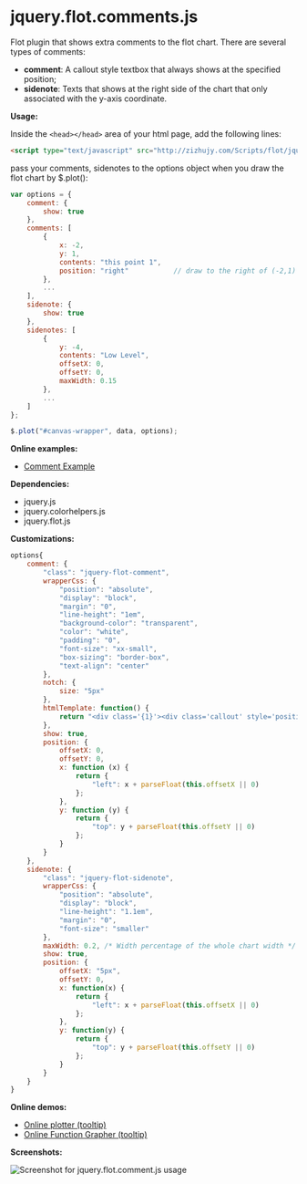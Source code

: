 jquery.flot.comments.js
=======================

Flot plugin that shows extra comments to the flot chart. There are several types of comments:
 - **comment**: A callout style textbox that always shows at the specified position;
 - **sidenote**: Texts that shows at the right side of the chart that only associated with the
 y-axis coordinate.

**Usage:**

Inside the `<head></head>` area of your html page, add the following lines:

```html
<script type="text/javascript" src="http://zizhujy.com/Scripts/flot/jquery.flot.comment.js"></script>
```

pass your comments, sidenotes to the options object when you draw the flot chart by $.plot():

```javascript
var options = {
	comment: {
		show: true
	},
	comments: [
		{
			x: -2,
			y: 1,
			contents: "this point 1",
            position: "right"           // draw to the right of (-2,1)
		},
		...
	],
	sidenote: {
		show: true
	},
	sidenotes: [
		{
			y: -4,
			contents: "Low Level",
			offsetX: 0,
			offsetY: 0,
			maxWidth: 0.15
		},
		...
	]
};

$.plot("#canvas-wrapper", data, options);
```

**Online examples:**

- [Comment Example](examples/CommentExample.html "Comment Example")

**Dependencies:**

- jquery.js
- jquery.colorhelpers.js
- jquery.flot.js

**Customizations:**

```javascript
options{
    comment: {
        "class": "jquery-flot-comment",
        wrapperCss: {
            "position": "absolute",
            "display": "block",
            "margin": "0",
            "line-height": "1em",
            "background-color": "transparent",
            "color": "white",
            "padding": "0",
            "font-size": "xx-small",
            "box-sizing": "border-box",
            "text-align": "center"
        },
        notch: {
            size: "5px"
        },
        htmlTemplate: function() {
            return "<div class='{1}'><div class='callout' style='position: relative; margin: 0; padding: 0; background-color: #000; width: 1%\0 /* IE 8 width hack */; box-sizing: border-box; padding: 5px;'><div style='line-height: 1em; position: relative;'>{{0}}</div><b class='notch' style='position: absolute; bottom: -{0}; left: 50%; margin: 0 0 0 -{0}; border-top: {0} solid #000; border-left: {0} solid transparent; border-right: {0} solid transparent; border-bottom: 0; padding: 0; width: 0; height: 0; font-size: 0; line-height: 0; _border-right-color: pink; _border-left-color: pink; _filter: chroma(color=pink);'></b></div></div>".format(this.notch.size, this.class);
        },
        show: true,
        position: {
            offsetX: 0,
            offsetY: 0,
            x: function (x) {
                return {
                    "left": x + parseFloat(this.offsetX || 0)
                };
            },
            y: function (y) {
                return {
                    "top": y + parseFloat(this.offsetY || 0)
                };
            }
        }
    },
    sidenote: {
        "class": "jquery-flot-sidenote",
        wrapperCss: {
            "position": "absolute",
            "display": "block",
            "line-height": "1.1em",
            "margin": "0",
            "font-size": "smaller"
        },
        maxWidth: 0.2, /* Width percentage of the whole chart width */
        show: true,
        position: {
            offsetX: "5px",
            offsetY: 0,
            x: function(x) {
                return {
                    "left": x + parseFloat(this.offsetX || 0)
                };
            },
            y: function(y) {
                return {
                    "top": y + parseFloat(this.offsetY || 0)
                };
            }
        }
    }
}
```

**Online demos:**

- [Online plotter (tooltip)](http://zizhujy.com/plotter "Online plotter")
- [Online Function Grapher (tooltip)](http://zizhujy.com/functiongrapher "Online Function Grapher")

**Screenshots:**

![Screenshot for jquery.flot.comment.js usage](images/screenshotForCommentPlugin.png "Screenshot for jquery.flot.comment.js usage")

